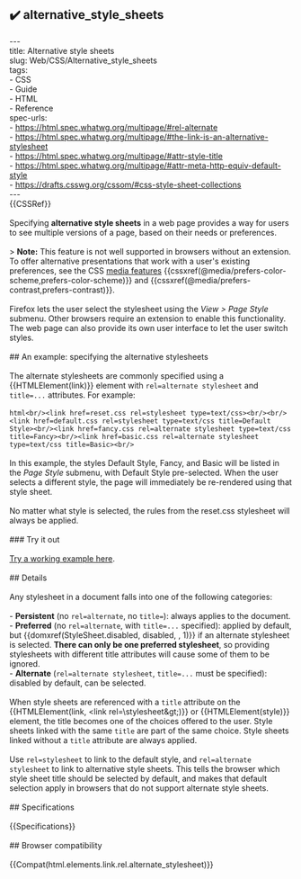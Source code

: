 ## ✔️ alternative_style_sheets 
 ---<br/>title: Alternative style sheets<br/>slug: Web/CSS/Alternative_style_sheets<br/>tags:<br/>  - CSS<br/>  - Guide<br/>  - HTML<br/>  - Reference<br/>spec-urls:<br/>  - https://html.spec.whatwg.org/multipage/#rel-alternate<br/>  - https://html.spec.whatwg.org/multipage/#the-link-is-an-alternative-stylesheet<br/>  - https://html.spec.whatwg.org/multipage/#attr-style-title<br/>  - https://html.spec.whatwg.org/multipage/#attr-meta-http-equiv-default-style<br/>  - https://drafts.csswg.org/cssom/#css-style-sheet-collections<br/>---<br/>{{CSSRef}}<br/><br/>Specifying **alternative style sheets** in a web page provides a way for users to see multiple versions of a page, based on their needs or preferences.<br/><br/>> **Note:** This feature is not well supported in browsers without an extension. To offer alternative presentations that work with a user's existing preferences, see the CSS [media features](/en-US/docs/Web/CSS/Media_Queries/Using_media_queries#media_features) {{cssxref(@media/prefers-color-scheme,prefers-color-scheme)}} and {{cssxref(@media/prefers-contrast,prefers-contrast)}}.<br/><br/>Firefox lets the user select the stylesheet using the _View > Page Style_ submenu. Other browsers require an extension to enable this functionality. The web page can also provide its own user interface to let the user switch styles.<br/><br/>## An example: specifying the alternative stylesheets<br/><br/>The alternate stylesheets are commonly specified using a {{HTMLElement(link)}} element with `rel=alternate stylesheet` and `title=...` attributes. For example:<br/><br/>```html<br/><link href=reset.css rel=stylesheet type=text/css><br/><br/><link href=default.css rel=stylesheet type=text/css title=Default Style><br/><link href=fancy.css rel=alternate stylesheet type=text/css title=Fancy><br/><link href=basic.css rel=alternate stylesheet type=text/css title=Basic><br/>```<br/><br/>In this example, the styles Default Style, Fancy, and Basic will be listed in the _Page Style_ submenu, with Default Style pre-selected. When the user selects a different style, the page will immediately be re-rendered using that style sheet.<br/><br/>No matter what style is selected, the rules from the reset.css stylesheet will always be applied.<br/><br/>### Try it out<br/><br/>[Try a working example here](https://mdn.github.io/css-examples/alt-style-sheets/).<br/><br/>## Details<br/><br/>Any stylesheet in a document falls into one of the following categories:<br/><br/>- **Persistent** (no `rel=alternate`, no `title=`): always applies to the document.<br/>- **Preferred** (no `rel=alternate`, with `title=...` specified): applied by default, but {{domxref(StyleSheet.disabled, disabled, , 1)}} if an alternate stylesheet is selected. **There can only be one preferred stylesheet**, so providing stylesheets with different title attributes will cause some of them to be ignored.<br/>- **Alternate** (`rel=alternate stylesheet`, `title=...` must be specified): disabled by default, can be selected.<br/><br/>When style sheets are referenced with a `title` attribute on the {{HTMLElement(link, &lt;link rel=\stylesheet\&gt;)}} or {{HTMLElement(style)}} element, the title becomes one of the choices offered to the user. Style sheets linked with the same `title` are part of the same choice. Style sheets linked without a `title` attribute are always applied.<br/><br/>Use `rel=stylesheet` to link to the default style, and `rel=alternate stylesheet` to link to alternative style sheets. This tells the browser which style sheet title should be selected by default, and makes that default selection apply in browsers that do not support alternate style sheets.<br/><br/>## Specifications<br/><br/>{{Specifications}}<br/><br/>## Browser compatibility<br/><br/>{{Compat(html.elements.link.rel.alternate_stylesheet)}}<br/>